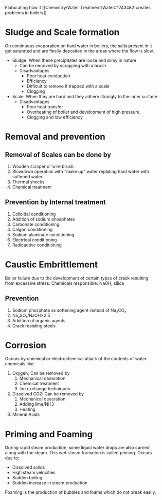 Elaborating how it [[Chemistry/Water Treatment/Water#^743482|creates problems in boilers]]

# Sludge and Scale formation
On continuous evaporation on hard water in boilers, the salts present in it get saturated and are finally deposited in the areas where the flow is slow.
* Sludge: When these precipitates are loose and slimy in nature.
	* Can be removed by scrapping with a brush
	* Disadvantages
		* Poor heat conduction
		* Efficiency
		* Difficult to remove if trapped with a scale
		* Clogging
* Scale: When they are hard and they adhere strongly to the inner surface
	* Disadvantages
		* Poor heat transfer
		* Overheating of boiler and development of high pressure.
		* Clogging and low efficiency

# Removal and prevention
## Removal of Scales can be done by
1. Wooden scraper or wire brush.
2. Blowdown operation with "make up" water replating hard water with softened water.
3. Thermal shocks
4. Chemical treatment
## Prevention by Internal treatment
1. Colloidal conditioning
2. Addition of sodium phosphates
3. Carbonate conditioning
4. Calgon conditioning
5. Sodium aluminate conditioning
6. Electrical conditioning
7. Radioactive conditioning

# Caustic Embrittlement
Boiler failure due to the development of certain types of crack resulting from excessive stress.
Chemicals responsible: NaOH, silica
## Prevention
1. Sodium phosphate as softening agent instead of Na₂CO₃
2. Na₂SO₄/NaOH>2.5
3. Addition of organic agents
4. Crack resisting steels
# Corrosion
Occurs by chemical or electrochemical attack of the contents of water.
chemicals like:
1. Oxygen; Can be removed by
	1. Mechanical deaeration
	2. Chemical treatment
	3. Ion exchange techniques
3. Dissolved CO2: Can be removed by
	1. Mechanical deaeration
	2. Adding lime/NH3
	3. Heating
4. Mineral Acids

# Priming and Foaming
During rapid steam production, some liquid water drops are also carried along with the steam. This wet-steam formation is called priming.
Occurs due to:
* Dissolved solids
* High steam velocities
* Sudden boiling
* Sudden increase in steam production

Foaming is the production of bubbles and foams which do not break easily.